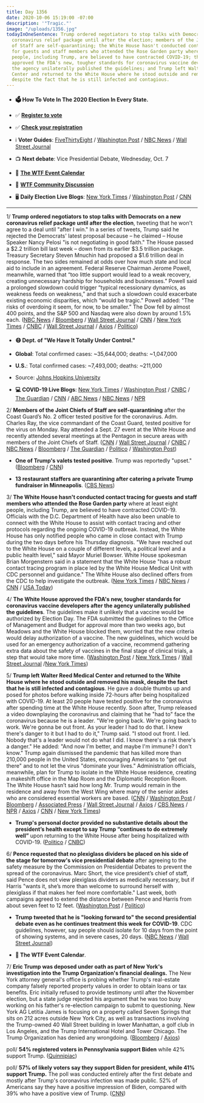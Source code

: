 ```yaml
---
title: Day 1356
date: 2020-10-06 15:19:00 -07:00
description: '"Tragic."'
image: "/uploads/1356.jpg"
todayInOneSentence: Trump ordered negotiators to stop talks with Democrats on a new
  coronavirus relief package until after the election; members of the Joint Chiefs
  of Staff are self-quarantining; the White House hasn't conducted contact tracing
  for guests and staff members who attended the Rose Garden party where at least eight
  people, including Trump, are believed to have contracted COVID-19; the White House
  approved the FDA's new, tougher standards for coronavirus vaccine developers after
  the agency unilaterally published the guidelines; and Trump left Walter Reed Medical
  Center and returned to the White House where he stood outside and removed his mask,
  despite the fact that he is still infected and contagious.
---
```


* #### 🗳 How To Vote In The 2020 Election In Every State.

* ✅ **[Register to vote](https://www.vote.org/register-to-vote/)**

* ✅ **[Check your registration](https://www.vote.org/am-i-registered-to-vote/)**

* ℹ️ **Voter Guides**: [FiveThirtyEight](https://projects.fivethirtyeight.com/how-to-vote-2020/) / [Washington Post](https://www.washingtonpost.com/elections/2020/how-to-vote/) / [NBC News](https://www.nbcnews.com/specials/plan-your-vote-state-by-state-guide-voting-by-mail-early-in-person-voting-election/index.html?cid=bc_npd_nn_ms_np-1_200816) / [Wall Street Journal](https://www.wsj.com/articles/how-to-vote-by-mail-in-every-state-11597840923)

* 📺 **Next debate**: Vice Presidential Debate, Wednesday, Oct. 7

* 📆 **[The WTF Event Calendar](https://talk.whatthefuckjusthappenedtoday.com/t/the-wtf-event-calendar/5888)**

* 💬 **[WTF Community Discussion](https://talk.whatthefuckjusthappenedtoday.com/t/2020-general-election-trump-vs-biden/5758)**

* 🖥 **Daily Election Live Blogs**: [New York Times](https://www.nytimes.com/live/2020/10/06/us/trump-covid-live-updates) / [Washington Post](https://www.washingtonpost.com/elections/2020/10/06/trump-biden-live-updates/) / [CNN](https://www.cnn.com/2020/10/06/politics/donald-trump-coronavirus-white-house-biden/index.html)

---

1/ **Trump ordered negotiators to stop talks with Democrats on a new coronavirus relief package until after the election**, tweeting that he won't agree to a deal until "after I win." In a series of tweets, Trump said he rejected the Democrats' latest proposal because – he claimed – House Speaker Nancy Pelosi "is not negotiating in good faith." The House passed a $2.2 trillion bill last week – down from its earlier $3.5 trillion package. Treasury Secretary Steven Mnuchin had proposed a $1.6 trillion deal in response. The two sides remained at odds over how much state and local aid to include in an agreement. Federal Reserve Chairman Jerome Powell, meanwhile, warned that “too little support would lead to a weak recovery, creating unnecessary hardship for households and businesses.” Powell said a prolonged slowdown could trigger “typical recessionary dynamics, as weakness feeds on weakness,” and that such a slowdown could exacerbate existing economic disparities, which “would be tragic." Powell added: "The risks of overdoing it seem, for now, to be smaller.” The Dow fell by almost 400 points, and the S&P 500 and Nasdaq were also down by around 1.5% each. ([NBC News](https://www.nbcnews.com/politics/donald-trump/trump-kills-stimulus-talks-tweets-no-deal-until-after-i-n1242312) / [Bloomberg](https://www.bloomberg.com/news/articles/2020-10-06/trump-tells-his-team-to-stop-talks-on-fiscal-stimulus-package?sref=MIBMEEoj) / [Wall Street Journal](https://www.wsj.com/articles/trump-tells-negotiators-to-stop-covid-relief-talks-until-after-the-election-11602011258) / [CNN](https://www.cnn.com/2020/10/06/economy/fed-powell-coronavirus-stimulus/index.html) / [New York Times](https://www.nytimes.com/2020/10/06/business/economy/jerome-powell-economic-recovery-coronavirus.html) / [CNBC](https://www.cnbc.com/2020/10/06/trump-joined-call-with-top-lawmakers-to-discuss-coronavirus-stimulus-.html) / [Wall Street Journal](https://www.wsj.com/articles/feds-powell-says-u-s-faces-tragic-risks-from-doing-too-little-to-support-economy-11601995201) / [Axios](https://www.axios.com/trump-coronavirus-stimulus-negotiations-7d464d0e-924f-46f5-90d2-9e8097c9c8f7.html) / [Politico](https://www.politico.com/news/2020/10/06/trump-ends-coronavirus-relief-talks-amid-stalemate-with-pelosi-426819))

* #### 😷 Dept. of "We Have It Totally Under Control."

* **Global**: Total confirmed cases: \~35,644,000; deaths: \~1,047,000

* **U.S.**: Total confirmed cases: \~7,493,000; deaths: \~211,000

* Source: [Johns Hopkins University](https://coronavirus.jhu.edu/map.html)

* **💻 COVID-19 Live Blogs**: [New York Times](https://www.nytimes.com/live/2020/10/06/world/covid-coronavirus) / [Washington Post](https://www.washingtonpost.com/nation/2020/10/06/coronavirus-covid-live-updates-us/) / [CNBC](https://www.cnbc.com/2020/10/06/coronavirus-live-updates.html) / [The Guardian](https://www.theguardian.com/us-news/live/2020/oct/06/donald-trump-coronavirus-covid-19-masks-joe-biden-election-white-house-live-updates) / [CNN](https://www.cnn.com/world/live-news/coronavirus-pandemic-10-06-20-intl/index.html) / [ABC News](https://abcnews.go.com/Politics/live-updates/trumpcoronavirus/?id=73446513) / [NBC News](https://www.nbcnews.com/politics/donald-trump/live-blog/2020-10-06-trump-covid-n1242234) / [NPR](https://www.npr.org/sections/latest-updates-trump-covid-19-results)

2/ **Members of the Joint Chiefs of Staff are self-quarantining** after the Coast Guard’s No. 2 officer tested positive for the coronavirus. Adm. Charles Ray, the vice commandant of the Coast Guard, tested positive for the virus on Monday. Ray attended a Sept. 27 event at the White House and recently attended several meetings at the Pentagon in secure areas with members of the Joint Chiefs of Staff. ([CNN](https://www.cnn.com/2020/10/06/politics/pentagon-leadership-self-isolating-coronavirus/index.html) / [Wall Street Journal](https://www.wsj.com/articles/joint-chiefs-of-staff-in-quarantine-after-coast-guard-official-tests-positive-for-covid-19-11602004374?mod=djemalertNEWS) / [CNBC](https://www.cnbc.com/2020/10/06/top-military-leaders-self-quarant.html) / [NBC News](https://www.nbcnews.com/news/military/gen-milley-other-members-joint-chiefs-quarantine-after-admiral-tests-n1242294) / [Bloomberg](https://www.bloomberg.com/news/articles/2020-10-06/military-s-chief-to-quarantine-after-an-admiral-tests-positive?sref=MIBMEEoj) / [The Guardian](https://www.theguardian.com/us-news/2020/oct/06/us-military-chiefs-coronavirus-quarantine-mark-milley-trump) / [Politico](https://www.politico.com/news/2020/10/06/coast-guard-covid-positive-426799) / [Washington Post](https://www.washingtonpost.com/national-security/2020/10/06/joint-chiefs-isolation-after-coast-guard-admiral-tests-positive-coronavirus-pentagon-says/))

* **One of Trump's valets tested positive**. Trump was reportedly "upset." ([Bloomberg](https://www.bloomberg.com/news/articles/2020-10-06/trump-is-considering-televised-speech-after-return-from-hospital?sref=MIBMEEoj) / [CNN](https://www.cnn.com/2020/05/07/politics/trump-valet-tests-positive-covid-19/index.html))

* **13 restaurant staffers are quarantining after catering a private Trump fundraiser in Minneapolis**. ([CBS News](https://www.cbsnews.com/news/trump-covid-19-restaurant-workers-quarantine-after-fundraiser/))

3/ **The White House hasn't conducted contact tracing for guests and staff members who attended the Rose Garden party** where at least eight people, including Trump, are believed to have contracted COVID-19. Officials with the D.C. Department of Health have also been unable to connect with the White House to assist with contact tracing and other protocols regarding the ongoing COVID-19 outbreak. Instead, the White House has only notified people who came in close contact with Trump during the two days before his Thursday diagnosis. "We have reached out to the White House on a couple of different levels, a political level and a public health level," said Mayor Muriel Bowser. White House spokesman Brian Morgenstern said in a statement that the White House "has a robust contact tracing program in place led by the White House Medical Unit with CDC personnel and guidance." The White House also declined offers from the CDC to help investigate the outbreak. ([New York Times](https://www.nytimes.com/2020/10/05/health/contact-tracing-white-house.html) / [NBC News](https://www.nbcnews.com/politics/white-house/d-c-gov-t-says-it-s-been-unable-connect-n1242243) / [CNN](https://www.cnn.com/2020/10/06/politics/white-house-contact-tracing/index.html) / [USA Today](https://www.usatoday.com/story/news/investigations/2020/10/05/white-house-tracking-trumps-covid-outbreak-sidelines-cdc/3630015001/))

4/ **The White House approved the FDA's new, tougher standards for coronavirus vaccine developers after the agency unilaterally published the guidelines**. The guidelines make it unlikely that a vaccine would be authorized by Election Day. The FDA submitted the guidelines to the Office of Management and Budget for approval more than two weeks ago, but Meadows and the White House blocked them, worried that the new criteria would delay authorization of a vaccine. The new guidelines, which would be used for an emergency authorization of a vaccine, recommend gathering extra data about the safety of vaccines in the final stage of clinical trials, a step that would take more time. ([Washington Post](https://www.washingtonpost.com/nation/2020/10/06/coronavirus-covid-live-updates-us/#link-PKUZKBOXA5C75BHNKKL32UR65A) / [New York Times](https://www.nytimes.com/live/2020/10/06/world/covid-coronavirus/the-fda-releases-stricter-guidelines-for-vaccine-developers-after-a-holdup-at-the-white-house) / [Wall Street Journal](https://www.wsj.com/articles/white-house-agrees-to-fdas-guidelines-for-vetting-covid-19-vaccines-11602011953?mod=hp_lead_pos6) /[New York Times](https://www.nytimes.com/2020/10/05/us/politics/coronavirus-vaccine-guidelines.html)) 

5/ **Trump left Walter Reed Medical Center and returned to the White House where he stood outside and removed his mask, despite the fact that he is still infected and contagious**. He gave a double thumbs up and posed for photos before walking inside 72-hours after being hospitalized with COVID-19. At least 20 people have tested positive for the coronavirus after spending time at the White House recently. Soon after, Trump released a video downplaying the coronavirus and claiming that he "had to" face the coronavirus because he is a leader. "We're going back. We're going back to work. We're gonna be out front. As your leader I had to do that. I knew there's danger to it but I had to do it," Trump said. "I stood out front. I led. Nobody that's a leader would not do what I did. I know there's a risk there's a danger." He added: "And now I'm better, and maybe I'm immune? I don't know." Trump again dismissed the pandemic that has killed more than 210,000 people in the United States, encouraging Americans to "get out there" and to not let the virus "dominate your lives." Administration officials, meanwhile, plan for Trump to isolate in the White House residence, creating a makeshift office in the Map Room and the Diplomatic Reception Room. The White House hasn’t said how long Mr. Trump would remain in the residence and away from the West Wing where many of the senior aides who are considered essential workers are based. ([CNN](https://www.cnn.com/2020/10/05/politics/donald-trump-covid-condition-walter-reed/index.html) / [Washington Post](https://www.washingtonpost.com/politics/trump-walter-reed-discharge-mask/2020/10/05/91edbe9a-071a-11eb-859b-f9c27abe638d_story.html) / [Bloomberg](https://www.bloomberg.com/news/articles/2020-10-06/trump-is-considering-televised-speech-after-return-from-hospital?srnd=premium&sref=MIBMEEoj) / [Associated Press](https://apnews.com/article/a037f5cf6d6f14f90313a3aa7cd58043) / [Wall Street Journal](https://www.wsj.com/articles/white-house-unusually-quiet-as-many-aides-work-from-home-11602008842) / [Axios](https://www.axios.com/trump-coronavirus-west-wing-staff-risks-c56a04cc-44ff-4521-82d0-695840b5395b.html) / [CBS News](https://www.cbsnews.com/live-updates/trump-covid-19-white-houe-walter-reed-discharge/) / [NPR](https://www.npr.org/sections/latest-updates-trump-covid-19-results/2020/10/05/920562649/not-out-of-the-woods-yet-trump-s-health-remains-at-risk-doctors-say) / [Axios](https://www.axios.com/trump-coronavirus-feeling-better-immune-claime-68b22440-257e-45a2-8fa7-fb8f697eb6f3.html) / [CNN](https://www.cnn.com/2020/10/06/politics/donald-trump-coronavirus-white-house-biden/) / [New York Times](https://www.nytimes.com/2020/10/05/us/politics/trump-leaves-hospital-coronavirus.html))

* **Trump's personal doctor provided no substantive details about the president’s health except to say Trump “continues to do extremely well”** upon returning to the White House after being hospitalized with COVID-19. ([Politico](https://www.politico.com/news/2020/10/06/trump-coronavirus-flu-comparison-426712) / [CNBC](https://www.cnbc.com/2020/10/06/trump-reports-no-symptoms-after-first-night-back-at-the-white-house-doctor-says-in-memo.html))

6/ **Pence requested that no plexiglass dividers be placed on his side of the stage for tomorrow's vice presidential debate** after agreeing to the safety measure by the Commission on Presidential Debates to prevent the spread of the coronavirus. Marc Short, the vice president’s chief of staff, said Pence does not view plexiglass dividers as medically necessary, but if Harris "wants it, she’s more than welcome to surround herself with plexiglass if that makes her feel more comfortable." Last week, both campaigns agreed to extend the distance between Pence and Harris from about seven feet to 12 feet. ([Washington Post](https://www.washingtonpost.com/politics/vp-debate-coronavirus-safety/2020/10/06/ee44fa00-07e7-11eb-a166-dc429b380d10_story.html) / [Politico](https://www.politico.com/news/2020/10/05/plexiglass-harris-and-pence-vp-debate-426514))

* **Trump tweeted that he is "looking forward to" the second presidential debate even as he continues treatment this week for COVID-19**. CDC guidelines, however, say people should isolate for 10 days from the point of showing systems, and in severe cases, 20 days. ([NBC News](https://www.nbcnews.com/politics/donald-trump/trump-battling-covid-19-says-he-s-looking-forward-next-n1242269) / [Wall Street Journal](https://www.wsj.com/articles/trump-to-isolate-at-white-house-as-covid-19-recovery-continues-11601984725))

* **📅 The WTF Event Calendar**.

7/ **Eric Trump was deposed under oath as part of New York's investigation into the Trump Organization's financial dealings.** The New York attorney general's office is probing whether Trump's real-estate company falsely reported property values in order to obtain loans or tax benefits. Eric initially refused to provide testimony until after the November election, but a state judge rejected his argument that he was too busy working on his father's re-election campaign to submit to questioning. New York AG Letitia James is focusing on a property called Seven Springs that sits on 212 acres outside New York City, as well as transactions involving the Trump-owned 40 Wall Street building in lower Manhattan, a golf club in Los Angeles, and the Trump International Hotel and Tower Chicago. The Trump Organization has denied any wrongdoing. ([Bloomberg](https://www.bloomberg.com/news/articles/2020-10-05/eric-trump-testifies-in-new-york-ag-s-asset-valuation-probe?sref=yLCixKPR) / [Axios](https://www.axios.com/eric-trump-deposed-new-york-14366fb9-19b0-4e60-9f42-0bcaa6495608.html))

poll/ **54% registered voters in Pennsylvania support Biden** while 42% support Trump. ([Quinnipiac](https://www.monmouth.edu/polling-institute/reports/monmouthpoll_PA_100620/))

poll/ **57% of likely voters say they support Biden for president, while 41% support Trump.** The poll was conducted entirely after the first debate and mostly after Trump's coronavirus infection was made public. 52% of Americans say they have a positive impression of Biden, compared with 39% who have a positive view of Trump. ([CNN](https://www.cnn.com/2020/10/06/politics/cnn-poll-biden-trump-2020-election/index.html))